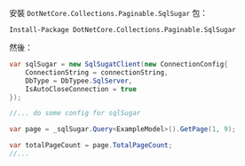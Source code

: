 安裝 `DotNetCore.Collections.Paginable.SqlSugar` 包：

```shell
Install-Package DotNetCore.Collections.Paginable.SqlSugar
```



然後：

```csharp
var sqlSugar = new SqlSugatClient(new ConnectionConfig{
    ConnectionString = connectionString,
    DbType = DbTypee.SqlServer,
    IsAutoCloseConnection = true
});

//... do some config for sqlSugar

var page = _sqlSugar.Query<ExampleModel>().GetPage(1, 9);

var totalPageCount = page.TotalPageCount;
//...
```